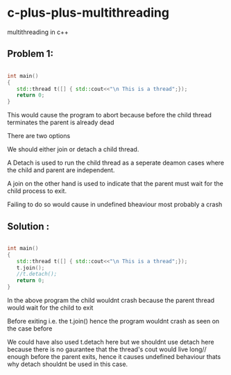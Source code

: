 # c-plus-plus-multithreading
multithreading in c++

## Problem 1:

```c++

int main()
{
   std::thread t([] { std::cout<<"\n This is a thread";});
   return 0;
}

```
This would cause the program to abort because before the child thread terminates the parent is already dead

There are two options 

We should either join or detach a child thread.

A Detach is used to run the child thread as a seperate deamon cases where the child and parent are independent.

A join on the other hand is used to indicate that the parent must wait for the child process to exit.

Failing to do so would cause in undefined bheaviour most probably a crash


## Solution :

```c++

int main()
{
   std::thread t([] { std::cout<<"\n This is a thread";});
   t.join();
   //t.detach();
   return 0;
}


```

In the above program the child wouldnt crash because the parent thread would wait for the child to exit

Before exiting i.e. the t.join() hence the program wouldnt crash as seen on the case before

We could have also used t.detach here but we shouldnt use detach here because there is no gaurantee that the thread's cout would live long// enough before the parent exits, hence it causes undefined behaviour thats why detach shouldnt be used in this case.


